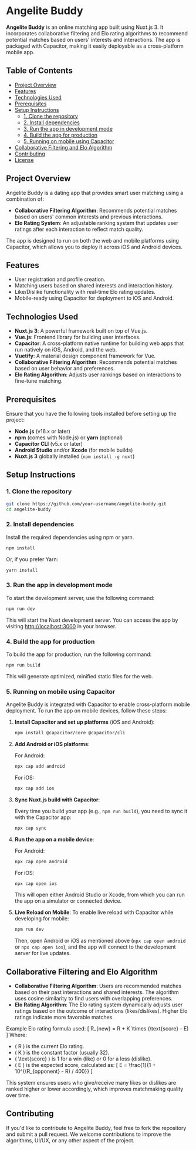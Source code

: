# Angelite Buddy

**Angelite Buddy** is an online matching app built using Nuxt.js 3. It incorporates collaborative filtering and Elo rating algorithms to recommend potential matches based on users' interests and interactions. The app is packaged with Capacitor, making it easily deployable as a cross-platform mobile app.

## Table of Contents

-   [Project Overview](#project-overview)
-   [Features](#features)
-   [Technologies Used](#technologies-used)
-   [Prerequisites](#prerequisites)
-   [Setup Instructions](#setup-instructions)
    -   [1. Clone the repository](#1-clone-the-repository)
    -   [2. Install dependencies](#2-install-dependencies)
    -   [3. Run the app in development mode](#3-run-the-app-in-development-mode)
    -   [4. Build the app for production](#4-build-the-app-for-production)
    -   [5. Running on mobile using Capacitor](#5-running-on-mobile-using-capacitor)
-   [Collaborative Filtering and Elo Algorithm](#collaborative-filtering-and-elo-algorithm)
-   [Contributing](#contributing)
-   [License](#license)

## Project Overview

Angelite Buddy is a dating app that provides smart user matching using a combination of:

-   **Collaborative Filtering Algorithm**: Recommends potential matches based on users' common interests and previous interactions.
-   **Elo Rating System**: An adjustable ranking system that updates user ratings after each interaction to reflect match quality.

The app is designed to run on both the web and mobile platforms using Capacitor, which allows you to deploy it across iOS and Android devices.

## Features

-   User registration and profile creation.
-   Matching users based on shared interests and interaction history.
-   Like/Dislike functionality with real-time Elo rating updates.
-   Mobile-ready using Capacitor for deployment to iOS and Android.

## Technologies Used

-   **Nuxt.js 3**: A powerful framework built on top of Vue.js.
-   **Vue.js**: Frontend library for building user interfaces.
-   **Capacitor**: A cross-platform native runtime for building web apps that run natively on iOS, Android, and the web.
-   **Vuetify**: A material design component framework for Vue.
-   **Collaborative Filtering Algorithm**: Recommends potential matches based on user behavior and preferences.
-   **Elo Rating Algorithm**: Adjusts user rankings based on interactions to fine-tune matching.

## Prerequisites

Ensure that you have the following tools installed before setting up the project:

-   **Node.js** (v16.x or later)
-   **npm** (comes with Node.js) or **yarn** (optional)
-   **Capacitor CLI** (v5.x or later)
-   **Android Studio** and/or **Xcode** (for mobile builds)
-   **Nuxt.js 3** globally installed (`npm install -g nuxt`)

## Setup Instructions

### 1. Clone the repository

```bash
git clone https://github.com/your-username/angelite-buddy.git
cd angelite-buddy
```

### 2. Install dependencies

Install the required dependencies using npm or yarn.

```bash
npm install
```

Or, if you prefer Yarn:

```bash
yarn install
```

### 3. Run the app in development mode

To start the development server, use the following command:

```bash
npm run dev
```

This will start the Nuxt development server. You can access the app by visiting [http://localhost:3000](http://localhost:3000) in your browser.

### 4. Build the app for production

To build the app for production, run the following command:

```bash
npm run build
```

This will generate optimized, minified static files for the web.

### 5. Running on mobile using Capacitor

Angelite Buddy is integrated with Capacitor to enable cross-platform mobile deployment. To run the app on mobile devices, follow these steps:

1. **Install Capacitor and set up platforms** (iOS and Android):

    ```bash
    npm install @capacitor/core @capacitor/cli
    ```

2. **Add Android or iOS platforms**:

    For Android:

    ```bash
    npx cap add android
    ```

    For iOS:

    ```bash
    npx cap add ios
    ```

3. **Sync Nuxt.js build with Capacitor**:

    Every time you build your app (e.g., `npm run build`), you need to sync it with the Capacitor app:

    ```bash
    npx cap sync
    ```

4. **Run the app on a mobile device**:

    For Android:

    ```bash
    npx cap open android
    ```

    For iOS:

    ```bash
    npx cap open ios
    ```

    This will open either Android Studio or Xcode, from which you can run the app on a simulator or connected device.

5. **Live Reload on Mobile**:
   To enable live reload with Capacitor while developing for mobile:

    ```bash
    npm run dev
    ```

    Then, open Android or iOS as mentioned above (`npx cap open android` or `npx cap open ios`), and the app will connect to the development server for live updates.

## Collaborative Filtering and Elo Algorithm

-   **Collaborative Filtering Algorithm**: Users are recommended matches based on their past interactions and shared interests. The algorithm uses cosine similarity to find users with overlapping preferences.
-   **Elo Rating Algorithm**: The Elo rating system dynamically adjusts user ratings based on the outcome of interactions (likes/dislikes). Higher Elo ratings indicate more favorable matches.

Example Elo rating formula used:
\[ R\_{new} = R + K \times (\text{score} - E) \]
Where:

-   \( R \) is the current Elo rating.
-   \( K \) is the constant factor (usually 32).
-   \( \text{score} \) is 1 for a win (like) or 0 for a loss (dislike).
-   \( E \) is the expected score, calculated as:
    \[ E = \frac{1}{1 + 10^{(R\_{opponent} - R) / 400}} \]

This system ensures users who give/receive many likes or dislikes are ranked higher or lower accordingly, which improves matchmaking quality over time.

## Contributing

If you'd like to contribute to Angelite Buddy, feel free to fork the repository and submit a pull request. We welcome contributions to improve the algorithms, UI/UX, or any other aspect of the project.
